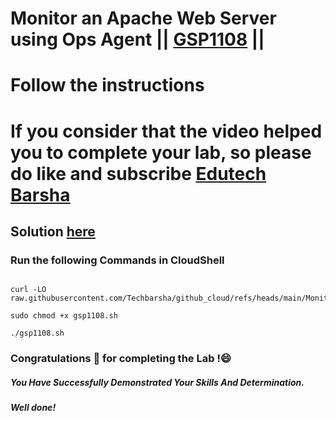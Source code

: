 # Monitor an Apache Web Server using Ops Agent || [GSP1108](https://www.cloudskillsboost.google/focuses/56596?parent=catalog) ||

# Follow the instructions

# If you consider that the video helped you to complete your lab, so please do like and subscribe [Edutech Barsha](https://www.youtube.com/@edutechbarsha)
## Solution [here](https://youtu.be/xwn2metLHrM)

### Run the following Commands in CloudShell
```

curl -LO raw.githubusercontent.com/Techbarsha/github_cloud/refs/heads/main/Monitor%20an%20Apache%20Web%20Server%20using%20Ops%20Agent/gsp1108.sh

sudo chmod +x gsp1108.sh

./gsp1108.sh

```

### Congratulations 🎉 for completing the Lab !😄

##### *You Have Successfully Demonstrated Your Skills And Determination.*

#### *Well done!*
